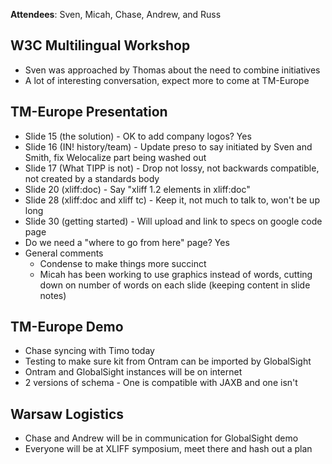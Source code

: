 **Attendees**: Sven, Micah, Chase, Andrew, and Russ

## W3C Multilingual Workshop ##
  * Sven was approached by Thomas about the need to combine initiatives
  * A lot of interesting conversation, expect more to come at TM-Europe

## TM-Europe Presentation ##
  * Slide 15 (the solution) - OK to add company logos? Yes
  * Slide 16 (IN! history/team) - Update preso to say initiated by Sven and Smith, fix Welocalize part being washed out
  * Slide 17 (What TIPP is not) - Drop not lossy, not backwards compatible, not created by a standards body
  * Slide 20 (xliff:doc) - Say "xliff 1.2 elements in xliff:doc"
  * Slide 28 (xliff:doc and xliff tc) - Keep it, not much to talk to, won't be up long
  * Slide 30 (getting started) - Will upload and link to specs on google code page
  * Do we need a "where to go from here" page? Yes
  * General comments
    * Condense to make things more succinct
    * Micah has been working to use graphics instead of words, cutting down on number of words on each slide (keeping content in slide notes)

## TM-Europe Demo ##
  * Chase syncing with Timo today
  * Testing to make sure kit from Ontram can be imported by GlobalSight
  * Ontram and GlobalSight instances will be on internet
  * 2 versions of schema - One is compatible with JAXB and one isn't

## Warsaw Logistics ##
  * Chase and Andrew will be in communication for GlobalSight demo
  * Everyone will be at XLIFF symposium, meet there and hash out a plan